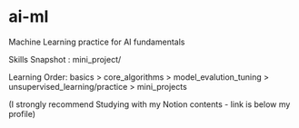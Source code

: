 ﻿# ai-ml
Machine Learning practice for AI fundamentals

Skills Snapshot : mini_project/

Learning Order:
basics > core_algorithms > model_evalution_tuning > unsupervised_learning/practice > mini_projects

(I strongly recommend Studying with my Notion contents - link is below my profile)
